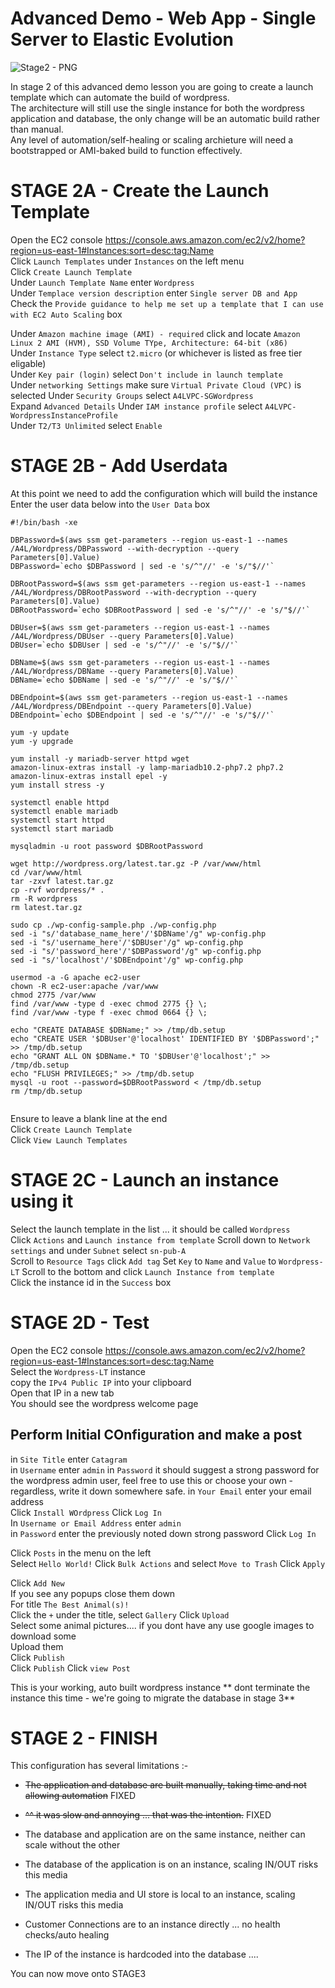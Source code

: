 # Advanced Demo - Web App - Single Server to Elastic Evolution

![Stage2 - PNG](https://github.com/acantril/learn-cantrill-io-labs/blob/master/aws-elastic-wordpress-evolution/02_LABINSTRUCTIONS/STAGE2%20-%20SINGLE%20SERVER%20LT.png)

In stage 2 of this advanced demo lesson you are going to create a launch template which can automate the build of wordpress.  
The architecture will still use the single instance for both the wordpress application and database, the only change will be an automatic build rather than manual.  
Any level of automation/self-healing or scaling archieture will need a bootstrapped or AMI-baked build to function effectively.

# STAGE 2A - Create the Launch Template

Open the EC2 console https://console.aws.amazon.com/ec2/v2/home?region=us-east-1#Instances:sort=desc:tag:Name  
Click `Launch Templates` under `Instances` on the left menu  
Click `Create Launch Template`  
Under `Launch Template Name` enter `Wordpress`  
Under `Templace version description` enter `Single server DB and App`  
Check the `Provide guidance to help me set up a template that I can use with EC2 Auto Scaling` box  

Under `Amazon machine image (AMI) - required` click and locate `Amazon Linux 2 AMI (HVM), SSD Volume TYpe, Architecture: 64-bit (x86)`  
Under `Instance Type` select `t2.micro` (or whichever is listed as free tier eligable)  
Under `Key pair (login)` select `Don't include in launch template`  
Under `networking Settings` make sure `Virtual Private Cloud (VPC)` is selected
Under `Security Groups` select `A4LVPC-SGWordpress`  
Expand `Advanced Details`
Under `IAM instance profile` select `A4LVPC-WordpressInstanceProfile`  
Under `T2/T3 Unlimited` select `Enable`  

# STAGE 2B - Add Userdata

At this point we need to add the configuration which will build the instance
Enter the user data below into the `User Data` box

```
#!/bin/bash -xe

DBPassword=$(aws ssm get-parameters --region us-east-1 --names /A4L/Wordpress/DBPassword --with-decryption --query Parameters[0].Value)
DBPassword=`echo $DBPassword | sed -e 's/^"//' -e 's/"$//'`

DBRootPassword=$(aws ssm get-parameters --region us-east-1 --names /A4L/Wordpress/DBRootPassword --with-decryption --query Parameters[0].Value)
DBRootPassword=`echo $DBRootPassword | sed -e 's/^"//' -e 's/"$//'`

DBUser=$(aws ssm get-parameters --region us-east-1 --names /A4L/Wordpress/DBUser --query Parameters[0].Value)
DBUser=`echo $DBUser | sed -e 's/^"//' -e 's/"$//'`

DBName=$(aws ssm get-parameters --region us-east-1 --names /A4L/Wordpress/DBName --query Parameters[0].Value)
DBName=`echo $DBName | sed -e 's/^"//' -e 's/"$//'`

DBEndpoint=$(aws ssm get-parameters --region us-east-1 --names /A4L/Wordpress/DBEndpoint --query Parameters[0].Value)
DBEndpoint=`echo $DBEndpoint | sed -e 's/^"//' -e 's/"$//'`

yum -y update
yum -y upgrade

yum install -y mariadb-server httpd wget
amazon-linux-extras install -y lamp-mariadb10.2-php7.2 php7.2
amazon-linux-extras install epel -y
yum install stress -y

systemctl enable httpd
systemctl enable mariadb
systemctl start httpd
systemctl start mariadb

mysqladmin -u root password $DBRootPassword

wget http://wordpress.org/latest.tar.gz -P /var/www/html
cd /var/www/html
tar -zxvf latest.tar.gz
cp -rvf wordpress/* .
rm -R wordpress
rm latest.tar.gz

sudo cp ./wp-config-sample.php ./wp-config.php
sed -i "s/'database_name_here'/'$DBName'/g" wp-config.php
sed -i "s/'username_here'/'$DBUser'/g" wp-config.php
sed -i "s/'password_here'/'$DBPassword'/g" wp-config.php
sed -i "s/'localhost'/'$DBEndpoint'/g" wp-config.php

usermod -a -G apache ec2-user   
chown -R ec2-user:apache /var/www
chmod 2775 /var/www
find /var/www -type d -exec chmod 2775 {} \;
find /var/www -type f -exec chmod 0664 {} \;

echo "CREATE DATABASE $DBName;" >> /tmp/db.setup
echo "CREATE USER '$DBUser'@'localhost' IDENTIFIED BY '$DBPassword';" >> /tmp/db.setup
echo "GRANT ALL ON $DBName.* TO '$DBUser'@'localhost';" >> /tmp/db.setup
echo "FLUSH PRIVILEGES;" >> /tmp/db.setup
mysql -u root --password=$DBRootPassword < /tmp/db.setup
rm /tmp/db.setup


```

Ensure to leave a blank line at the end  
Click `Create Launch Template`  
Click `View Launch Templates`


# STAGE 2C - Launch an instance using it

Select the launch template in the list ... it should be called `Wordpress`  
Click `Actions` and `Launch instance from template`
Scroll down to `Network settings` and under `Subnet` select `sn-pub-A`  
Scroll to `Resource Tags` click `Add tag`
Set `Key` to `Name` and `Value` to `Wordpress-LT`
Scroll to the bottom and click `Launch Instance from template`  
Click the instance id in the `Success` box

# STAGE 2D - Test

Open the EC2 console https://console.aws.amazon.com/ec2/v2/home?region=us-east-1#Instances:sort=desc:tag:Name  
Select the `Wordpress-LT` instance  
copy the `IPv4 Public IP` into your clipboard  
Open that IP in a new tab  
You should see the wordpress welcome page  

## Perform Initial COnfiguration and make a post

in `Site Title` enter `Catagram`  
in `Username` enter `admin`
in `Password` it should suggest a strong password for the wordpress admin user, feel free to use this or choose your own - regardless, write it down somewhere safe. 
in `Your Email` enter your email address  
Click `Install WOrdpress`
Click `Log In`  
In `Username or Email Address` enter `admin`  
in `Password` enter the previously noted down strong password 
Click `Log In`  

Click `Posts` in the menu on the left  
Select `Hello World!` 
Click `Bulk Actions` and select `Move to Trash`
Click `Apply`  

Click `Add New`  
If you see any popups close them down  
For title `The Best Animal(s)!`  
Click the `+` under the title, select  `Gallery` 
Click `Upload`  
Select some animal pictures.... if you dont have any use google images to download some  
Upload them  
Click `Publish`  
Click `Publish`
Click `view Post`  

This is your working, auto built wordpress instance
** dont terminate the instance this time - we're going to migrate the database in stage 3**

# STAGE 2 - FINISH  

This configuration has several limitations :-

- ~~The application and database are built manually, taking time and not allowing automation~~ FIXED  
- ~~^^ it was slow and annoying ... that was the intention.~~ FIXED  

- The database and application are on the same instance, neither can scale without the other
- The database of the application is on an instance, scaling IN/OUT risks this media
- The application media and UI store is local to an instance, scaling IN/OUT risks this media
- Customer Connections are to an instance directly ... no health checks/auto healing
- The IP of the instance is hardcoded into the database ....


You can now move onto STAGE3
